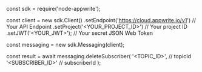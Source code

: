 const sdk = require('node-appwrite');

const client = new sdk.Client()
    .setEndpoint('https://cloud.appwrite.io/v1') // Your API Endpoint
    .setProject('&lt;YOUR_PROJECT_ID&gt;') // Your project ID
    .setJWT('&lt;YOUR_JWT&gt;'); // Your secret JSON Web Token

const messaging = new sdk.Messaging(client);

const result = await messaging.deleteSubscriber(
    '<TOPIC_ID>', // topicId
    '<SUBSCRIBER_ID>' // subscriberId
);
